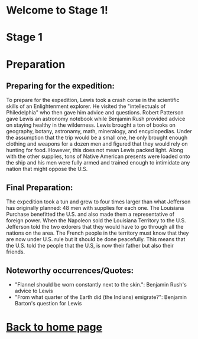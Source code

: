 
# Welcome to Stage 1!


# Stage 1
# Preparation
## Preparing for the expedition:
To prepare for the expedition, Lewis took a crash corse in the scientific skills of an Enlightenment explorer. He visited the "intellectuals of Philedelphia" who then gave him advice and questions. Robert Patterson gave Lewis an astronomy notebook while Benjamin Rush provided advice on staying healthy in the wilderness. Lewis brought a ton of books on geography, botany, astronamy, math, mineralogy, and encyclopedias. Under the assumption that the trip would be a small one, he only brought enough clothing and weapons for a dozen men and figured that they would rely on hunting for food. However, this does not mean Lewis packed light. Along with the other supplies, tons of Native American presents were loaded onto the ship and his men were fully armed and trained enough to intimidate any nation that might oppose the U.S. 
## Final Preparation:
The expedition took a tun and grew to four times larger than what Jefferson has originally planned: 48 men with supplies for each one. The Louisiana Purchase benefitted the U.S. and also made them a representative of foreign power. When the Napoleon sold the Louisiana Territory to the U.S. Jefferson told the two exlorers that they would have to go through all the nations on the area. The French people in the territory must know that they are now under U.S. rule but it should be done peacefully. This means that the U.S. told the people that the U.S, is now their father but also their friends.
## Noteworthy occurrences/Quotes:
- "Flannel should be worn constantly next to the skin.": Benjamin Rush's advice to Lewis
- "From what quarter of the Earth did (the Indians) emigrate?": Benjamin Barton's question for Lewis

# [Back to home page](README.md)



